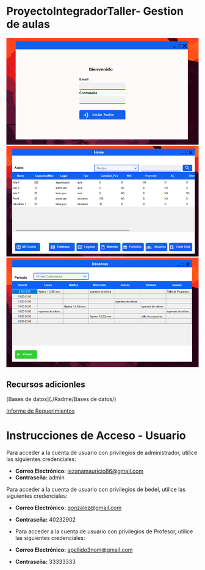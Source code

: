 # ProyectoIntegradorTaller- Gestion de aulas

![Texto alternativo](./Radme/Capturas/Screenshot_1.png)
![Texto alternativo](./Radme/Capturas/Screenshot_2.png)
![Texto alternativo](./Radme/Capturas/Screenshot_3.png)

## Recursos adicionles
[Bases de datos](./Radme/Bases de datos/)

[Informe de Requerimientos](./Radme/Informe/)
# Instrucciones de Acceso - Usuario 

Para acceder a la cuenta de usuario con privilegios de administrador, utilice las siguientes credenciales:

- **Correo Electrónico:** lezanamauricio86@gmail.com
- **Contraseña:** admin
  
Para acceder a la cuenta de usuario con privilegios de bedel, utilice las siguientes credenciales:

- **Correo Electrónico:** gonzalez@gmail.com
- **Contraseña:**  40232902

- Para acceder a la cuenta de usuario con privilegios de Profesor, utilice las siguientes credenciales:

- **Correo Electrónico:** apellido3nom@gmail.com
- **Contraseña:**  33333333
